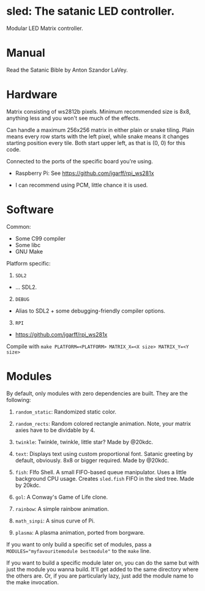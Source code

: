 # sled: The satanic LED controller.

Modular LED Matrix controller.

# Manual
Read the Satanic Bible by Anton Szandor LaVey.

# Hardware

Matrix consisting of ws2812b pixels.
Minimum recommended size is 8x8, anything less and you won't see much of the effects.

Can handle a maximum 256x256 matrix in either plain or snake tiling.
Plain means every row starts with the left pixel, while snake means it changes starting position every tile.
Both start upper left, as that is (0, 0) for this code. 

Connected to the ports of the specific board you're using.

* Raspberry Pi: See https://github.com/jgarff/rpi_ws281x
 - I can recommend using PCM, little chance it is used.

# Software

Common: 
* Some C99 compiler
* Some libc
* GNU Make

Platform specific:

1) `SDL2`
 - ... SDL2.

2) `DEBUG`
 - Alias to SDL2 + some debugging-friendly compiler options.

3) `RPI`
 - https://github.com/jgarff/rpi_ws281x


Compile with `make PLATFORM=<PLATFORM> MATRIX_X=<X size> MATRIX_Y=<Y size>`

# Modules

By default, only modules with zero dependencies are built.
They are the following:

1) `random_static`: Randomized static color.

2) `random_rects`: Random colored rectangle animation. Note, your matrix axies have to be dividable by 4.

3) `twinkle`: Twinkle, twinkle, little star? Made by @20kdc.

4) `text`: Displays text using custom proportional font. Satanic greeting by default, obviously. 8x8 or bigger required. Made by @20kdc.

5) `fish`: FIfo Shell. A small FIFO-based queue manipulator. Uses a little background CPU usage. Creates `sled.fish` FIFO in the sled tree. Made by 20kdc.

6) `gol`: A Conway's Game of Life clone.

7) `rainbow`: A simple rainbow animation.

8) `math_sinpi`: A sinus curve of Pi.

9) `plasma`: A plasma animation, ported from borgware.

If you want to only build a specific set of modules, pass a `MODULES="myfavouritemodule bestmodule"` to the `make` line.

If you want to build a specific module later on, you can do the same but with just the 
module you wanna build. It'll get added to the same directory where the others are.
Or, if you are particularly lazy, just add the module name to the make invocation.
